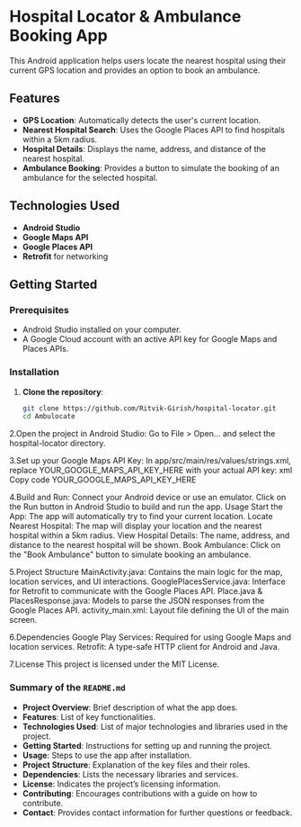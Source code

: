 # Hospital Locator & Ambulance Booking App

This Android application helps users locate the nearest hospital using their current GPS location and provides an option to book an ambulance.

## Features

- **GPS Location**: Automatically detects the user's current location.
- **Nearest Hospital Search**: Uses the Google Places API to find hospitals within a 5km radius.
- **Hospital Details**: Displays the name, address, and distance of the nearest hospital.
- **Ambulance Booking**: Provides a button to simulate the booking of an ambulance for the selected hospital.

## Technologies Used

- **Android Studio**
- **Google Maps API**
- **Google Places API**
- **Retrofit** for networking

## Getting Started

### Prerequisites

- Android Studio installed on your computer.
- A Google Cloud account with an active API key for Google Maps and Places APIs.

### Installation

1. **Clone the repository**:
   ```bash
   git clone https://github.com/Ritvik-Girish/hospital-locator.git
   cd Ambulocate

2.Open the project in Android Studio:
Go to File > Open... and select the hospital-locator directory.

3.Set up your Google Maps API Key:
In app/src/main/res/values/strings.xml, replace YOUR_GOOGLE_MAPS_API_KEY_HERE with your actual API key:
xml
Copy code
<string name="google_maps_key">YOUR_GOOGLE_MAPS_API_KEY_HERE</string>

4.Build and Run:
Connect your Android device or use an emulator.
Click on the Run button in Android Studio to build and run the app.
Usage
Start the App: The app will automatically try to find your current location.
Locate Nearest Hospital: The map will display your location and the nearest hospital within a 5km radius.
View Hospital Details: The name, address, and distance to the nearest hospital will be shown.
Book Ambulance: Click on the "Book Ambulance" button to simulate booking an ambulance.

5.Project Structure
MainActivity.java: Contains the main logic for the map, location services, and UI interactions.
GooglePlacesService.java: Interface for Retrofit to communicate with the Google Places API.
Place.java & PlacesResponse.java: Models to parse the JSON responses from the Google Places API.
activity_main.xml: Layout file defining the UI of the main screen.

6.Dependencies
Google Play Services: Required for using Google Maps and location services.
Retrofit: A type-safe HTTP client for Android and Java.

7.License
This project is licensed under the MIT License.


### Summary of the `README.md`

- **Project Overview**: Brief description of what the app does.
- **Features**: List of key functionalities.
- **Technologies Used**: List of major technologies and libraries used in the project.
- **Getting Started**: Instructions for setting up and running the project.
- **Usage**: Steps to use the app after installation.
- **Project Structure**: Explanation of the key files and their roles.
- **Dependencies**: Lists the necessary libraries and services.
- **License**: Indicates the project’s licensing information.
- **Contributing**: Encourages contributions with a guide on how to contribute.
- **Contact**: Provides contact information for further questions or feedback.



